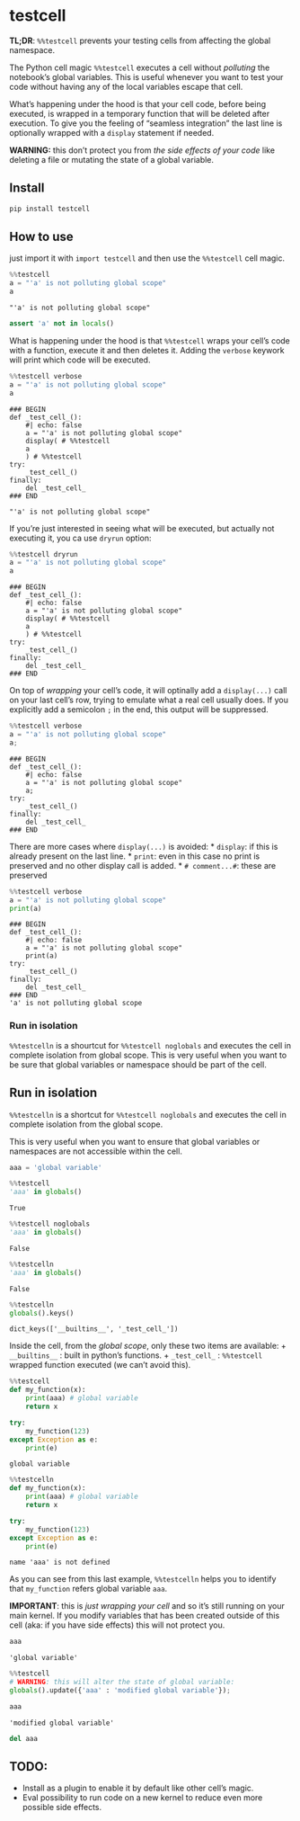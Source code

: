 # testcell

<!-- WARNING: THIS FILE WAS AUTOGENERATED! DO NOT EDIT! -->

**TL;DR**: `%%testcell` prevents your testing cells from affecting the
global namespace.

The Python cell magic `%%testcell` executes a cell without *polluting*
the notebook’s global variables. This is useful whenever you want to
test your code without having any of the local variables escape that
cell.

What’s happening under the hood is that your cell code, before being
executed, is wrapped in a temporary function that will be deleted after
execution. To give you the feeling of “seamless integration” the last
line is optionally wrapped with a `display` statement if needed.

**WARNING:** this don’t protect you from *the side effects of your code*
like deleting a file or mutating the state of a global variable.

## Install

``` sh
pip install testcell
```

## How to use

just import it with `import testcell` and then use the `%%testcell` cell
magic.

``` python
%%testcell
a = "'a' is not polluting global scope"
a
```

    "'a' is not polluting global scope"

``` python
assert 'a' not in locals()
```

What is happening under the hood is that `%%testcell` wraps your cell’s
code with a function, execute it and then deletes it. Adding the
`verbose` keywork will print which code will be executed.

``` python
%%testcell verbose
a = "'a' is not polluting global scope"
a
```


    ### BEGIN
    def _test_cell_():
        #| echo: false
        a = "'a' is not polluting global scope"
        display( # %%testcell
        a
        ) # %%testcell
    try:
        _test_cell_()
    finally:
        del _test_cell_
    ### END

    "'a' is not polluting global scope"

If you’re just interested in seeing what will be executed, but actually
not executing it, you ca use `dryrun` option:

``` python
%%testcell dryrun
a = "'a' is not polluting global scope"
a
```


    ### BEGIN
    def _test_cell_():
        #| echo: false
        a = "'a' is not polluting global scope"
        display( # %%testcell
        a
        ) # %%testcell
    try:
        _test_cell_()
    finally:
        del _test_cell_
    ### END

On top of *wrapping* your cell’s code, it will optinally add a
`display(...)` call on your last cell’s row, trying to emulate what a
real cell usually does. If you explicitly add a semicolon `;` in the
end, this output will be suppressed.

``` python
%%testcell verbose
a = "'a' is not polluting global scope"
a;
```


    ### BEGIN
    def _test_cell_():
        #| echo: false
        a = "'a' is not polluting global scope"
        a;
    try:
        _test_cell_()
    finally:
        del _test_cell_
    ### END

There are more cases where `display(...)` is avoided: \* `display`: if
this is already present on the last line. \* `print`: even in this case
no print is preserved and no other display call is added. \*
`# comment...#`: these are preserved

``` python
%%testcell verbose
a = "'a' is not polluting global scope"
print(a)
```


    ### BEGIN
    def _test_cell_():
        #| echo: false
        a = "'a' is not polluting global scope"
        print(a)
    try:
        _test_cell_()
    finally:
        del _test_cell_
    ### END
    'a' is not polluting global scope

### Run in isolation

`%%testcelln` is a shourtcut for `%%testcell noglobals` and executes the
cell in complete isolation from global scope. This is very useful when
you want to be sure that global variables or namespace should be part of
the cell.

## Run in isolation

`%%testcelln` is a shortcut for `%%testcell noglobals` and executes the
cell in complete isolation from the global scope.

This is very useful when you want to ensure that global variables or
namespaces are not accessible within the cell.

``` python
aaa = 'global variable'
```

``` python
%%testcell
'aaa' in globals()
```

    True

``` python
%%testcell noglobals
'aaa' in globals()
```

    False

``` python
%%testcelln
'aaa' in globals()
```

    False

``` python
%%testcelln
globals().keys()
```

    dict_keys(['__builtins__', '_test_cell_'])

Inside the cell, from the *global scope*, only these two items are
available: + `__builtins__` : built in python’s functions. +
`_test_cell_` : `%%testcell` wrapped function executed (we can’t avoid
this).

``` python
%%testcell
def my_function(x):
    print(aaa) # global variable
    return x

try:
    my_function(123)
except Exception as e:
    print(e)
```

    global variable

``` python
%%testcelln
def my_function(x):
    print(aaa) # global variable
    return x

try:
    my_function(123)
except Exception as e:
    print(e)
```

    name 'aaa' is not defined

As you can see from this last example, `%%testcelln` helps you to
identify that `my_function` refers global variable `aaa`.

**IMPORTANT**: this is *just wrapping your cell* and so it’s still
running on your main kernel. If you modify variables that has been
created outside of this cell (aka: if you have side effects) this will
not protect you.

``` python
aaa
```

    'global variable'

``` python
%%testcell 
# WARNING: this will alter the state of global variable:
globals().update({'aaa' : 'modified global variable'});
```

``` python
aaa
```

    'modified global variable'

``` python
del aaa
```

## TODO:

- Install as a plugin to enable it by default like other cell’s magic.
- Eval possibility to run code on a new kernel to reduce even more
  possible side effects.
